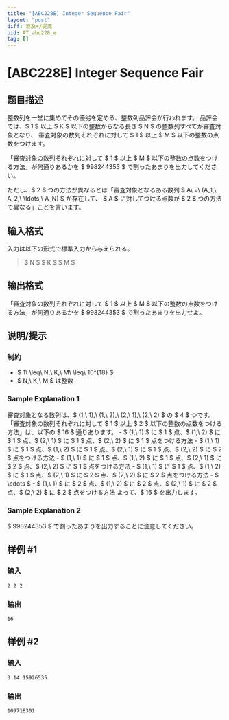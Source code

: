 ```yaml
---
title: "[ABC228E] Integer Sequence Fair"
layout: "post"
diff: 普及+/提高
pid: AT_abc228_e
tag: []
---
```


# [ABC228E] Integer Sequence Fair

## 题目描述

[problemUrl]: https://atcoder.jp/contests/abc228/tasks/abc228_e

整数列を一堂に集めてその優劣を定める、整数列品評会が行われます。 品評会では、$ 1 $ 以上 $ K $ 以下の整数からなる長さ $ N $ の整数列すべてが審査対象となり、 審査対象の数列それぞれに対して $ 1 $ 以上 $ M $ 以下の整数の点数をつけます。

「審査対象の数列それぞれに対して $ 1 $ 以上 $ M $ 以下の整数の点数をつける方法」が何通りあるかを $ 998244353 $ で割ったあまりを出力してください。

ただし、$ 2 $ つの方法が異なるとは「審査対象となるある数列 $ A\ =\ (A_1,\ A_2,\ \ldots,\ A_N) $ が存在して、 $ A $ に対してつける点数が $ 2 $ つの方法で異なる」ことを言います。

## 输入格式

入力は以下の形式で標準入力から与えられる。

> $ N $ $ K $ $ M $

## 输出格式

「審査対象の数列それぞれに対して $ 1 $ 以上 $ M $ 以下の整数の点数をつける方法」が何通りあるかを $ 998244353 $ で割ったあまりを出力せよ。

## 说明/提示

### 制約

- $ 1\ \leq\ N,\ K,\ M\ \leq\ 10^{18} $
- $ N,\ K,\ M $ は整数

### Sample Explanation 1

審査対象となる数列は、$ (1,\ 1),\ (1,\ 2),\ (2,\ 1),\ (2,\ 2) $ の $ 4 $ つです。「審査対象の数列それぞれに対して $ 1 $ 以上 $ 2 $ 以下の整数の点数をつける方法」は、以下の $ 16 $ 通りあります。 - $ (1,\ 1) $ に $ 1 $ 点、$ (1,\ 2) $ に $ 1 $ 点、$ (2,\ 1) $ に $ 1 $ 点、$ (2,\ 2) $ に $ 1 $ 点をつける方法 - $ (1,\ 1) $ に $ 1 $ 点、$ (1,\ 2) $ に $ 1 $ 点、$ (2,\ 1) $ に $ 1 $ 点、$ (2,\ 2) $ に $ 2 $ 点をつける方法 - $ (1,\ 1) $ に $ 1 $ 点、$ (1,\ 2) $ に $ 1 $ 点、$ (2,\ 1) $ に $ 2 $ 点、$ (2,\ 2) $ に $ 1 $ 点をつける方法 - $ (1,\ 1) $ に $ 1 $ 点、$ (1,\ 2) $ に $ 1 $ 点、$ (2,\ 1) $ に $ 2 $ 点、$ (2,\ 2) $ に $ 2 $ 点をつける方法 - $ \cdots $ - $ (1,\ 1) $ に $ 2 $ 点、$ (1,\ 2) $ に $ 2 $ 点、$ (2,\ 1) $ に $ 2 $ 点、$ (2,\ 2) $ に $ 2 $ 点をつける方法 よって、$ 16 $ を出力します。

### Sample Explanation 2

$ 998244353 $ で割ったあまりを出力することに注意してください。

## 样例 #1

### 输入

```
2 2 2
```

### 输出

```
16
```

## 样例 #2

### 输入

```
3 14 15926535
```

### 输出

```
109718301
```

